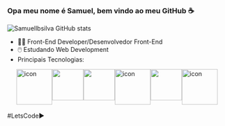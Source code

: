 ### Opa meu nome é Samuel, bem vindo ao meu GitHub ☕️
![Samuellbsilva GitHub stats](https://github-readme-stats.vercel.app/api?username=Samuellbsilva&show_icons=true&theme=dracula)
  - 👨‍💻 Front-End Developer/Desenvolvedor Front-End
  - 🖱️ Estudando Web Development
  - 
    Principais Tecnologias:
<div style="display: flex; justify-content:center">
 
 <img src="https://techstack-generator.vercel.app/js-icon.svg" alt="icon" width="82" height="82" />
 <img src="https://cdn.jsdelivr.net/gh/devicons/devicon@latest/icons/nodejs/nodejs-plain-wordmark.svg" width="72" height="72" />
 <img src="https://cdn.jsdelivr.net/gh/devicons/devicon@latest/icons/vuejs/vuejs-original.svg" width="72" height="72"/>
 <br>
 <img src="https://techstack-generator.vercel.app/sass-icon.svg" alt="icon" width="82" height="82" />
 <img src="https://cdn.jsdelivr.net/gh/devicons/devicon@latest/icons/bootstrap/bootstrap-original.svg" width="72" height="72" />
 <img src="https://techstack-generator.vercel.app/github-icon.svg" alt="icon" width="82" height="82" width="82" height="82" />
 
         
                  
          
</div>
<br>
#LetsCode▶️

<!--
**invitaman/invitaman** is a ✨ _special_ ✨ repository because its `README.md` (this file) appears on your GitHub profile.

Here are some ideas to get you started:

- 🔭 I’m currently working on ...
- 🌱 I’m currently learning ...
- 👯 I’m looking to collaborate on ...
- 🤔 I’m looking for help with ...
- 💬 Ask me about ...
- 📫 How to reach me: ...
- 😄 Pronouns: ...
- ⚡ Fun fact: ...
-->

